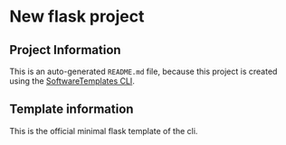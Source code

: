 # New flask project

## Project Information

This is an auto-generated `README.md` file, because this project is created using
the <a href="https://github.com/SoftwareTemplates/cli">SoftwareTemplates CLI</a>.

## Template information

This is the official minimal flask template of the cli.